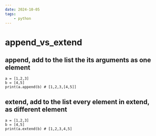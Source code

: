 ```yaml
---
date: 2024-10-05 
tags: 
    - python
---
```


# append_vs_extend

## append, add to the list the its arguments as one element
```python3
a = [1,2,3]
b = [4,5]
print(a.append(b) # [1,2,3,[4,5]]
```
## extend, add to the list every element in extend, as different element
```python3
a = [1,2,3]
b = [4,5]
print(a.extend(b) # [1,2,3,4,5]
```


